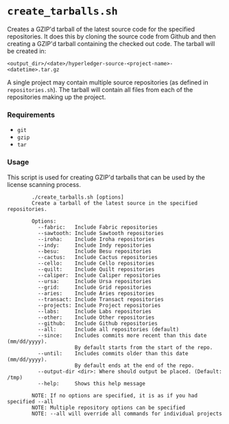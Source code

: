 # `create_tarballs.sh`
Creates a GZIP'd tarball of the latest source code for the specified repositories. It does this by cloning the source code from Github and then creating a GZIP'd tarball containing the checked out code. The tarball will be created in:

```
<output_dir>/<date>/hyperledger-source-<project-name>-<datetime>.tar.gz
```

A single project may contain multiple source repositories (as defined in `repositories.sh`). The tarball will contain all files from each of the repositories making up the project.

### Requirements
* `git`
* `gzip`
* `tar`

### Usage
This script is used for creating GZIP'd tarballs that can be used by the license scanning process.
```
        ./create_tarballs.sh [options]
        Create a tarball of the latest source in the specified repositories.

        Options:
          --fabric:   Include Fabric repositories
          --sawtooth: Include Sawtooth repositories
          --iroha:    Include Iroha repositories
          --indy:     Include Indy repositories
          --besu:     Include Besu repositories
          --cactus:   Include Cactus repositories
          --cello:    Include Cello repositories
          --quilt:    Include Quilt repositories
          --caliper:  Include Caliper repositories
          --ursa:     Include Ursa repositories
          --grid:     Include Grid repositories
          --aries:    Include Aries repositories
          --transact: Include Transact repositories
          --projects: Include Project repositories
          --labs:     Include Labs repositories
          --other:    Include Other repositories
          --github:   Include Github repositories
          --all:      Include all repositories (default)
          --since:    Includes commits more recent than this date (mm/dd/yyyy).
                      By default starts from the start of the repo.
          --until:    Includes commits older than this date (mm/dd/yyyy).
                      By default ends at the end of the repo.
          --output-dir <dir>: Where should output be placed. (Default: /tmp)
          --help:     Shows this help message

        NOTE: If no options are specified, it is as if you had specified --all
        NOTE: Multiple repository options can be specified
        NOTE: --all will override all commands for individual projects
```

